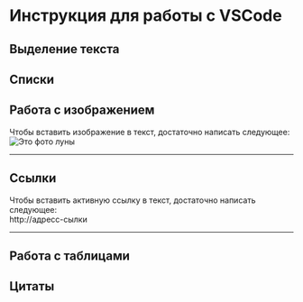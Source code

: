 # Инструкция для работы с VSCode

## Выделение текста

## Списки

## Работа с изображением

Чтобы вставить изображение в текст, достаточно написать следующее:   
![Это фото луны](Obj\Moon.png)

___

## Ссылки 

Чтобы вставить активную ссылку в текст, достаточно написать следующее:   
http://адресс-сылки
___


## Работа с таблицами

## Цитаты